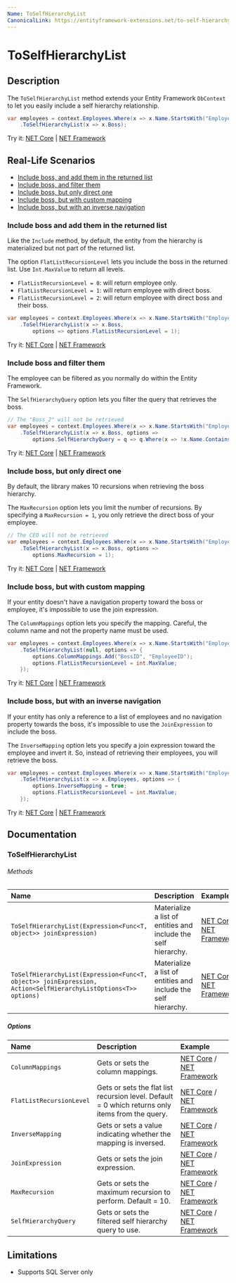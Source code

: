 ```yaml
---
Name: ToSelfHierarchyList
CanonicalLink: https://entityframework-extensions.net/to-self-hierarchy-list
---
```


# ToSelfHierarchyList

## Description

The `ToSelfHierarchyList` method extends your Entity Framework `DbContext` to let you easily include a self hierarchy relationship.

```csharp
var employees = context.Employees.Where(x => x.Name.StartsWith("Employee_"))
    .ToSelfHierarchyList(x => x.Boss);
```
Try it: [NET Core](https://dotnetfiddle.net/aqSHME) | [NET Framework](https://dotnetfiddle.net/RPc9ag)

## Real-Life Scenarios

- [Include boss, and add them in the returned list](#include-boss-and-add-them-in-the-returned-list)
- [Include boss, and filter them](#include-boss-and-filter-them)
- [Include boss, but only direct one](#include-boss-but-only-direct-one)
- [Include boss, but with custom mapping](#include-boss-but-with-custom-mapping)
- [Include boss, but with an inverse navigation](#include-boss-but-with-an-inverse-navigation)

### Include boss and add them in the returned list
Like the `Include` method, by default, the entity from the hierarchy is materialized but not part of the returned list.

The option `FlatListRecursionLevel` lets you include the boss in the returned list. Use `Int.MaxValue` to return all levels.
- `FlatListRecursionLevel = 0`: will return employee only.
- `FlatListRecursionLevel = 1`: will return employee with direct boss.
- `FlatListRecursionLevel = 2`: will return employee with direct boss and their boss.

```csharp
var employees = context.Employees.Where(x => x.Name.StartsWith("Employee_"))
    .ToSelfHierarchyList(x => x.Boss, 
        options => options.FlatListRecursionLevel = 1);
```
Try it: [NET Core](https://dotnetfiddle.net/bG7B71) | [NET Framework](https://dotnetfiddle.net/IDXEKV)

### Include boss and filter them
The employee can be filtered as you normally do within the Entity Framework. 

The `SelfHierarchyQuery` option lets you filter the query that retrieves the boss.

```csharp
// The "Boss_2" will not be retrieved
var employees = context.Employees.Where(x => x.Name.StartsWith("Employee_"))
    .ToSelfHierarchyList(x => x.Boss, options => 
        options.SelfHierarchyQuery = q => q.Where(x => !x.Name.Contains("2")));
```
Try it: [NET Core](https://dotnetfiddle.net/uuXxuR) | [NET Framework](https://dotnetfiddle.net/Sl92lm)

### Include boss, but only direct one
By default, the library makes 10 recursions when retrieving the boss hierarchy.

The `MaxRecursion` option lets you limit the number of recursions. By specifying a `MaxRecursion = 1`, you only retrieve the direct boss of your employee.

```csharp
// The CEO will not be retrieved
var employees = context.Employees.Where(x => x.Name.StartsWith("Employee_"))
    .ToSelfHierarchyList(x => x.Boss, options => 
        options.MaxRecursion = 1);
```
Try it: [NET Core](https://dotnetfiddle.net/8fnlLh) | [NET Framework](https://dotnetfiddle.net/PwnmRp)

### Include boss, but with custom mapping
If your entity doesn't have a navigation property toward the boss or employee, it's impossible to use the join expression.

The `ColumnMappings` option lets you specify the mapping. Careful, the column name and not the property name must be used.

```csharp
var employees = context.Employees.Where(x => x.Name.StartsWith("Employee_"))
    .ToSelfHierarchyList(null, options => {
        options.ColumnMappings.Add("BossID", "EmployeeID");
        options.FlatListRecursionLevel = int.MaxValue;
    });
```
Try it: [NET Core](https://dotnetfiddle.net/GscK5d) | [NET Framework](https://dotnetfiddle.net/CMWRpU)

### Include boss, but with an inverse navigation
If your entity has only a reference to a list of employees and no navigation property towards the boss, it's impossible to use the `JoinExpression` to include the boss.

The `InverseMapping` option lets you specify a join expression toward the employee and invert it. So, instead of retrieving their employees, you will retrieve the boss.

```csharp
var employees = context.Employees.Where(x => x.Name.StartsWith("Employee_"))
    .ToSelfHierarchyList(x => x.Employees, options => {
        options.InverseMapping = true;
        options.FlatListRecursionLevel = int.MaxValue;
    });
```
Try it: [NET Core](https://dotnetfiddle.net/5gEGTo) | [NET Framework](https://dotnetfiddle.net/HmRBgB)

## Documentation

### ToSelfHierarchyList

###### Methods

| Name | Description | Example |
| :--- | :---------- | :------ |
| `ToSelfHierarchyList(Expression<Func<T, object>> joinExpression)` | Materialize a list of entities and include the self hierarchy. | [NET Core](https://dotnetfiddle.net/zc5Oan) / [NET Framework](https://dotnetfiddle.net/woE71l) |
| `ToSelfHierarchyList(Expression<Func<T, object>> joinExpression, Action<SelfHierarchyListOptions<T>> options)` | Materialize a list of entities and include the self hierarchy. | [NET Core](https://dotnetfiddle.net/3sVosQ) / [NET Framework](https://dotnetfiddle.net/sThJ7K) |


##### Options
| Name | Description | Example |
| :--- | :---------- | :------ |
| `ColumnMappings` | Gets or sets the column mappings. | [NET Core](https://dotnetfiddle.net/iLnDRJ) / [NET Framework](https://dotnetfiddle.net/eQCHEe) |
| `FlatListRecursionLevel` | Gets or sets the flat list recursion level. Default = 0 which returns only items from the query. | [NET Core](https://dotnetfiddle.net/0Azi58) / [NET Framework](https://dotnetfiddle.net/052avY) |
| `InverseMapping` | Gets or sets a value indicating whether the mapping is inversed. | [NET Core](https://dotnetfiddle.net/1ro9yj) / [NET Framework](https://dotnetfiddle.net/zte9Uw) |
| `JoinExpression` | Gets or sets the join expression. | [NET Core](https://dotnetfiddle.net/nwZuaG) / [NET Framework](https://dotnetfiddle.net/HE8Nzz) |
| `MaxRecursion` | Gets or sets the maximum recursion to perform. Default = 10. | [NET Core](https://dotnetfiddle.net/qcxXvb) / [NET Framework](https://dotnetfiddle.net/YA2C3g) |
| `SelfHierarchyQuery` | Gets or sets the filtered self hierarchy query to use. | [NET Core](https://dotnetfiddle.net/1YLSuc) / [NET Framework](https://dotnetfiddle.net/ddz55Q) |

## Limitations

- Supports SQL Server only
